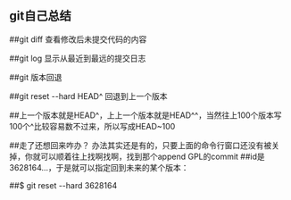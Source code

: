 ## git自己总结


##git diff    查看修改后未提交代码的内容

##git log     显示从最近到最远的提交日志

##git  版本回退


##git reset --hard HEAD^    回退到上一个版本


##上一个版本就是HEAD^，上上一个版本就是HEAD^^，当然往上100个版本写100个^比较容易数不过来，所以写成HEAD~100

##走了还想回来咋办？  办法其实还是有的，只要上面的命令行窗口还没有被关掉，你就可以顺着往上找啊找啊，找到那个append GPL的commit ##id是3628164...，于是就可以指定回到未来的某个版本：

##$ git reset --hard 3628164
